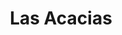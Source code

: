 ---
title: "Las Acacias"
url: /ciudad-autonoma-de-buenos-aires/las-acacias-avenida-cabildo/
shop: Metzgerei
---